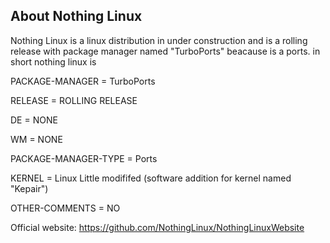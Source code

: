 ## About Nothing Linux ##
Nothing Linux is a linux distribution in under construction and is a rolling release with package manager named "TurboPorts" beacause is a ports.
in short nothing linux is

PACKAGE-MANAGER = TurboPorts

RELEASE = ROLLING RELEASE

DE = NONE

WM = NONE

PACKAGE-MANAGER-TYPE = Ports

KERNEL = Linux Little modififed (software addition for kernel named "Kepair")

OTHER-COMMENTS = NO

Official website: https://github.com/NothingLinux/NothingLinuxWebsite

